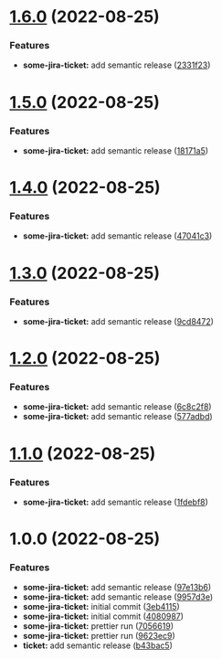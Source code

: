 # [1.6.0](https://github.com/rbelmega/crypto-tmp-1/compare/v1.5.0...v1.6.0) (2022-08-25)


### Features

* **some-jira-ticket:** add semantic release ([2331f23](https://github.com/rbelmega/crypto-tmp-1/commit/2331f23928e10069c5691be5621f86eecb991a85))

# [1.5.0](https://github.com/rbelmega/crypto-tmp/compare/v1.4.0...v1.5.0) (2022-08-25)


### Features

* **some-jira-ticket:** add semantic release ([18171a5](https://github.com/rbelmega/crypto-tmp/commit/18171a55bb846dc17dc014f1f2922d121337ccf5))

# [1.4.0](https://github.com/rbelmega/crypto-trade-tmp-1/compare/v1.3.0...v1.4.0) (2022-08-25)


### Features

* **some-jira-ticket:** add semantic release ([47041c3](https://github.com/rbelmega/crypto-trade-tmp-1/commit/47041c3a922d28fcb5e2b962dfb7679eed3e4e35))

# [1.3.0](https://github.com/rbelmega/crypto-trade-tmp-1/compare/v1.2.0...v1.3.0) (2022-08-25)


### Features

* **some-jira-ticket:** add semantic release ([9cd8472](https://github.com/rbelmega/crypto-trade-tmp-1/commit/9cd847226a94653eeb3123d457ded7289ca6c3d7))

# [1.2.0](https://github.com/rbelmega/crypto-trade-tmp-1/compare/v1.1.0...v1.2.0) (2022-08-25)


### Features

* **some-jira-ticket:** add semantic release ([6c8c2f8](https://github.com/rbelmega/crypto-trade-tmp-1/commit/6c8c2f81ccfe3d9c567fc1f642020c0d4a1d13f6))
* **some-jira-ticket:** add semantic release ([577adbd](https://github.com/rbelmega/crypto-trade-tmp-1/commit/577adbd8d186277ff441778cd93bf1b84224013d))

# [1.1.0](https://github.com/rbelmega/crypto-trade-tmp-1/compare/v1.0.0...v1.1.0) (2022-08-25)


### Features

* **some-jira-ticket:** add semantic release ([1fdebf8](https://github.com/rbelmega/crypto-trade-tmp-1/commit/1fdebf8a833f9b37c1ca3b3d5db5fdff83a38b8f))

# 1.0.0 (2022-08-25)


### Features

* **some-jira-ticket:** add semantic release ([97e13b6](https://github.com/rbelmega/crypto-trade-tmp-1/commit/97e13b68c6f27dde06a20b30582e777f5c589dcb))
* **some-jira-ticket:** add semantic release ([9957d3e](https://github.com/rbelmega/crypto-trade-tmp-1/commit/9957d3e433729796ab0f4cd0b7c8edf5e2463c76))
* **some-jira-ticket:** initial commit ([3eb4115](https://github.com/rbelmega/crypto-trade-tmp-1/commit/3eb4115204cedfcddaec905e1aee37d7f6473cc9))
* **some-jira-ticket:** initial commit ([4080987](https://github.com/rbelmega/crypto-trade-tmp-1/commit/40809879f90a583dfe64610c54094b5bae674ae5))
* **some-jira-ticket:** prettier run ([7056619](https://github.com/rbelmega/crypto-trade-tmp-1/commit/7056619efcd5e82a0d49a6bd8d1633e01aea57d8))
* **some-jira-ticket:** prettier run ([9623ec9](https://github.com/rbelmega/crypto-trade-tmp-1/commit/9623ec95ae2c544d3e5e5eefa1c9d2c4eff107dd))
* **ticket:** add semantic release ([b43bac5](https://github.com/rbelmega/crypto-trade-tmp-1/commit/b43bac5dcebfae4c1e8dd9c3538707441075e3f4))
